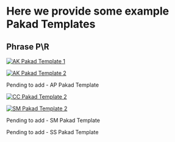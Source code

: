 Here we provide some example Pakad Templates
=============================================

Phrase P\R
-----------
[![AK Pakad Template 1](https://img.youtube.com/vi/vF7Q7ilK0_0/0.jpg)](https://www.youtube.com/watch?v=vF7Q7ilK0_0)

[![AK Pakad Template 2](https://img.youtube.com/vi/U76pdfwmmUI/0.jpg)](https://www.youtube.com/watch?v=U76pdfwmmUI)

Pending to add - AP Pakad Template

[![CC Pakad Template 2](https://img.youtube.com/vi/kwgNq-HhMKA/0.jpg)](https://www.youtube.com/watch?v=kwgNq-HhMKA)

[![SM Pakad Template 2](https://img.youtube.com/vi/9K0Uz1-PrGI/0.jpg)](https://www.youtube.com/watch?v=9K0Uz1-PrGI)

Pending to add - SM Pakad Template

Pending to add - SS Pakad Template
